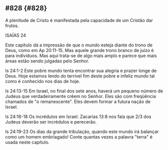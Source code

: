 ## #828 {#828}

A plenitude de Cristo é manifestada pela capacidade de um Cristão dar frutos.

ISAÍAS 24

Este capítulo dá a impressão de que o mundo esteja diante do trono de Deus, como em Ap 20:11-15\. Mas aquele grande trono branco de juízo é para indivíduos. Mas aqui trata-se de algo mais amplo e parece que mais áreas estão sendo julgadas pelo Senhor.

Is 24:1-2 Este pobre mundo tenta encontrar sua alegria e prazer longe de Deus. Hoje estamos lendo do terrível fim deste pobre e infeliz mundo tal como é conhecido nos dias de hoje.

Is 24:13-15 Em Israel, no final dos sete anos, haverá um pequeno número de Judeus que verdadeiramente crêem no Senhor. Eles são com freqüência chamados de &quot;o remanescente&quot;. Eles devem formar a futura nação de Israel.

Is 24:16-18 Os incrédulos em Israel. Zacarias 13:8 nos fala que 2/3 dos Judeus deverão ser incrédulos e perecerão.

Is 24:19-23 Os dias da grande tribulação, quando este mundo irá balançar como um homem embriagado! Conte quantas vezes a palavra &quot;terra&quot; é usada neste capítulo.